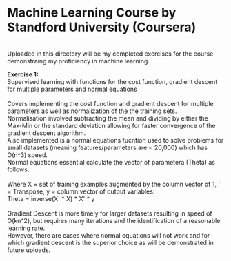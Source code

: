 # Machine Learning Course by Standford University (Coursera)
<br>
Uploaded in this directory will be my completed exercises for the course demonstraing my proficiency in machine learning. 

**Exercise 1:** <br>
Supervised learning with functions for the cost function, gradient descent for multiple parameters and normal equations <br><br>
Covers implementing the cost function and gradient descent for multiple parameters as well as normalization of the the training sets.<br>
Normalisation involved subtracting the mean and dividing by either the Max-Min or the standard deviation allowing for faster convergence of the gradient descent algorithm. <br>
Also implemented is a normal equations fucntion used to solve problems for small datasets (meaning features/parameters are < 20,000) which has O(n^3) speed.<br> 
Normal equations essential calculate the vector of parametera (Theta) as follows: <br> <br>
Where X = set of training examples augmented by the column vector of 1, ' = Transpose, y = column vector of output variables: <br>
Theta = inverse(X' * X) * X' * y <br><br>
Gradient Descent is more timely for larger datasets resulting in speed of O(kn^2), but requires many iterations and the identification of a reasonable learning rate. <br>
However, there are cases where normal equations will not work and for which gradient descent is the superior choice as will be demonstrated in future uploads. <br>

